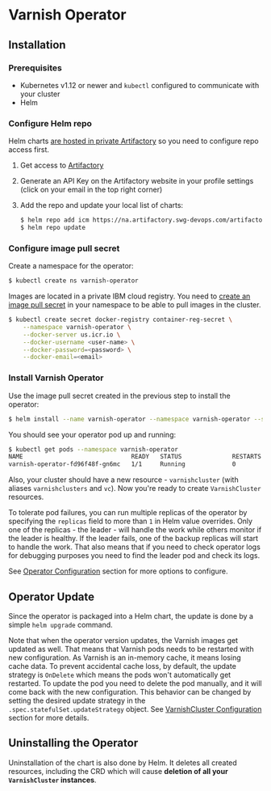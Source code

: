 # Varnish Operator 

## Installation

### Prerequisites

* Kubernetes v1.12 or newer and `kubectl` configured to communicate with your cluster
* Helm

### Configure Helm repo

Helm charts [are hosted in private Artifactory](https://pages.github.ibm.com/TheWeatherCompany/icm-docs/helm/chart-repositories.html#using-artifactory-as-a-helm-chart-repository) so you need to configure repo access first.

1. Get access to [Artifactory](https://na.artifactory.swg-devops.com)
1. Generate an API Key on the Artifactory website in your profile settings (click on your email in the top right corner)
1. Add the repo and update your local list of charts: 

    ```bash
    $ helm repo add icm https://na.artifactory.swg-devops.com/artifactory/wcp-icm-helm-virtual --username=<your-email> --password=<api-key>
    $ helm repo update
    ```
    
### Configure image pull secret

Create a namespace for the operator:

```bash
$ kubectl create ns varnish-operator
```

Images are located in a private IBM cloud registry. You need to [create an image pull secret](https://pages.github.ibm.com/TheWeatherCompany/icm-docs/managed-kubernetes/container-registry.html#pulling-an-image-in-kubernetes) in your namespace to be able to pull images in the cluster.

```bash
$ kubectl create secret docker-registry container-reg-secret \
    --namespace varnish-operator \
    --docker-server us.icr.io \
    --docker-username <user-name> \
    --docker-password=<password> \
    --docker-email=<email>
```

### Install Varnish Operator

Use the image pull secret created in the previous step to install the operator:

```bash
$ helm install --name varnish-operator --namespace varnish-operator --set container.imagePullSecret=container-reg-secret icm/varnish-operator
```                                                                                                                        

You should see your operator pod up and running:

```bash
$ kubectl get pods --namespace varnish-operator
NAME                              READY   STATUS              RESTARTS   AGE
varnish-operator-fd96f48f-gn6mc   1/1     Running             0          40s
```

Also, your cluster should have a new resource - `varnishcluster` (with aliases `varnishclusters` and `vc`). Now you're ready to create `VarnishCluster` resources.

To tolerate pod failures, you can run multiple replicas of the operator by specifying the `replicas` field to more than `1` in Helm value overrides. Only one of the replicas - the leader - will handle the work while others monitor if the leader is healthy. If the leader fails, one of the backup replicas will start to handle the work. That also means that if you need to check operator logs for debugging purposes you need to find the leader pod and check its logs.

See [Operator Configuration](operator-configuration.md) section for more options to configure.

## Operator Update

Since the operator is packaged into a Helm chart, the update is done by a simple `helm upgrade` command.

Note that when the operator version updates, the Varnish images get updated as well. That means that Varnish pods needs to be restarted with new configuration. As Varnish is an in-memory cache, it means losing cache data. To prevent accidental cache loss, by default, the update strategy is `OnDelete` which means the pods won't automatically get restarted. To update the pod you need to delete the pod manually, and it will come back with the new configuration. This behavior can be changed by setting the desired update strategy in the `.spec.statefulSet.updateStrategy` object. See [VarnishCluster Configuration](varnish-cluster-configuration.md) section for more details.  

## Uninstalling the Operator

Uninstallation of the chart is also done by Helm.
It deletes all created resources, including the CRD which will cause **deletion of all your `VarnishCluster` instances**.
